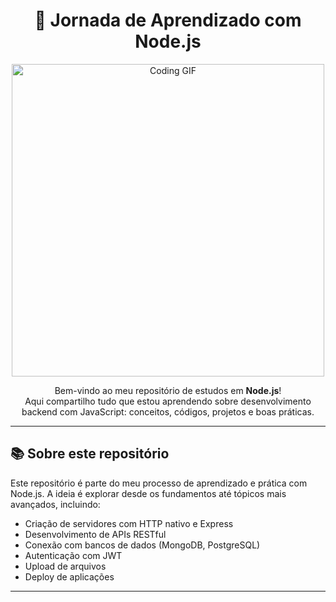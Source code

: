 <h1 align="center">🚀 Jornada de Aprendizado com Node.js</h1>

<p align="center">
  <img src="https://media.giphy.com/media/qgQUggAC3Pfv687qPC/giphy.gif" alt="Coding GIF" width="500"/>
</p>

<p align="center">
  Bem-vindo ao meu repositório de estudos em <strong>Node.js</strong>! <br/>
  Aqui compartilho tudo que estou aprendendo sobre desenvolvimento backend com JavaScript: conceitos, códigos, projetos e boas práticas.
</p>

---

## 📚 Sobre este repositório

Este repositório é parte do meu processo de aprendizado e prática com Node.js. A ideia é explorar desde os fundamentos até tópicos mais avançados, incluindo:

- Criação de servidores com HTTP nativo e Express
- Desenvolvimento de APIs RESTful
- Conexão com bancos de dados (MongoDB, PostgreSQL)
- Autenticação com JWT
- Upload de arquivos
- Deploy de aplicações

---

